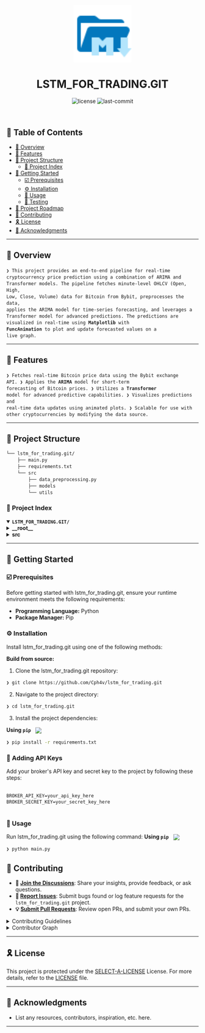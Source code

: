 <p align="center">
    <img src="https://raw.githubusercontent.com/PKief/vscode-material-icon-theme/ec559a9f6bfd399b82bb44393651661b08aaf7ba/icons/folder-markdown-open.svg" align="center" width="30%">
</p>
<p align="center"><h1 align="center">LSTM_FOR_TRADING.GIT</h1></p>

<p align="center">
	<img src="https://img.shields.io/github/license/Cph4v/lstm_for_trading.git?style=default&logo=opensourceinitiative&logoColor=white&color=0080ff" alt="license">
	<img src="https://img.shields.io/github/last-commit/Cph4v/lstm_for_trading.git?style=default&logo=git&logoColor=white&color=0080ff" alt="last-commit">
</p>
<p align="center"><!-- default option, no dependency badges. -->
</p>
<p align="center">
	<!-- default option, no dependency badges. -->
</p>
<br>

## 🔗 Table of Contents

- [📍 Overview](#-overview)
- [👾 Features](#-features)
- [📁 Project Structure](#-project-structure)
  - [📂 Project Index](#-project-index)
- [🚀 Getting Started](#-getting-started)
  - [☑️ Prerequisites](#-prerequisites)
  - [⚙️ Installation](#-installation)
  - [🤖 Usage](#🤖-usage)
  - [🧪 Testing](#🧪-testing)
- [📌 Project Roadmap](#-project-roadmap)
- [🔰 Contributing](#-contributing)
- [🎗 License](#-license)
- [🙌 Acknowledgments](#-acknowledgments)

---

## 📍 Overview

<code>❯ This project provides an end-to-end pipeline for real-time cryptocurrency price prediction using a combination of ARIMA and Transformer models. The pipeline fetches minute-level OHLCV (Open, High, Low, Close, Volume) data for Bitcoin from Bybit, preprocesses the data, applies the ARIMA model for time-series forecasting, and leverages a Transformer model for advanced predictions. The predictions are visualized in real-time using **Matplotlib** with **FuncAnimation** to plot and update forecasted values on a live graph.
</code>

---

## 👾 Features

<code>❯ Fetches real-time Bitcoin price data using the Bybit exchange API.
      ❯ Applies the **ARIMA** model for short-term forecasting of Bitcoin prices.
      ❯ Utilizes a **Transformer** model for advanced predictive capabilities.
      ❯ Visualizes predictions and real-time data updates using animated plots.
      ❯ Scalable for use with other cryptocurrencies by modifying the data source.</code>

---

## 📁 Project Structure

```sh
└── lstm_for_trading.git/
    ├── main.py
    ├── requirements.txt
    └── src
        ├── data_preprocessing.py
        ├── models
        └── utils
```


### 📂 Project Index
<details open>
	<summary><b><code>LSTM_FOR_TRADING.GIT/</code></b></summary>
	<details> <!-- __root__ Submodule -->
		<summary><b>__root__</b></summary>
		<blockquote>
			<table>
			<tr>
				<td><b><a href='https://github.com/Cph4v/lstm_for_trading.git/blob/master/main.py'>main.py</a></b></td>
				<td><code>❯ REPLACE-ME</code></td>
			</tr>
			<tr>
				<td><b><a href='https://github.com/Cph4v/lstm_for_trading.git/blob/master/requirements.txt'>requirements.txt</a></b></td>
				<td><code>❯ REPLACE-ME</code></td>
			</tr>
			</table>
		</blockquote>
	</details>
	<details> <!-- src Submodule -->
		<summary><b>src</b></summary>
		<blockquote>
			<table>
			<tr>
				<td><b><a href='https://github.com/Cph4v/lstm_for_trading.git/blob/master/src/data_preprocessing.py'>data_preprocessing.py</a></b></td>
				<td><code>❯ REPLACE-ME</code></td>
			</tr>
			</table>
			<details>
				<summary><b>models</b></summary>
				<blockquote>
					<table>
					<tr>
						<td><b><a href='https://github.com/Cph4v/lstm_for_trading.git/blob/master/src/models/layers.py'>layers.py</a></b></td>
						<td><code>❯ REPLACE-ME</code></td>
					</tr>
					<tr>
						<td><b><a href='https://github.com/Cph4v/lstm_for_trading.git/blob/master/src/models/transformer.py'>transformer.py</a></b></td>
						<td><code>❯ REPLACE-ME</code></td>
					</tr>
					<tr>
						<td><b><a href='https://github.com/Cph4v/lstm_for_trading.git/blob/master/src/models/128seq_1min_ohlcv.keras'>128seq_1min_ohlcv.keras</a></b></td>
						<td><code>❯ REPLACE-ME</code></td>
					</tr>
					</table>
				</blockquote>
			</details>
			<details>
				<summary><b>utils</b></summary>
				<blockquote>
					<table>
					<tr>
						<td><b><a href='https://github.com/Cph4v/lstm_for_trading.git/blob/master/src/utils/postprocessing.py'>postprocessing.py</a></b></td>
						<td><code>❯ REPLACE-ME</code></td>
					</tr>
					</table>
				</blockquote>
			</details>
		</blockquote>
	</details>
</details>

---
## 🚀 Getting Started

### ☑️ Prerequisites

Before getting started with lstm_for_trading.git, ensure your runtime environment meets the following requirements:

- **Programming Language:** Python
- **Package Manager:** Pip


### ⚙️ Installation

Install lstm_for_trading.git using one of the following methods:

**Build from source:**

1. Clone the lstm_for_trading.git repository:
```sh
❯ git clone https://github.com/Cph4v/lstm_for_trading.git
```

2. Navigate to the project directory:
```sh
❯ cd lstm_for_trading.git
```

3. Install the project dependencies:


**Using `pip`** &nbsp; [<img align="center" src="https://img.shields.io/badge/Pip-3776AB.svg?style={badge_style}&logo=pypi&logoColor=white" />](https://pypi.org/project/pip/)

```sh
❯ pip install -r requirements.txt
```
<h3>🔑 Adding API Keys</h3>
<p>Add your broker's API key and secret key to the project by following these steps:</p>
</p>

<pre>
<code>
BROKER_API_KEY=your_api_key_here
BROKER_SECRET_KEY=your_secret_key_here
</code>
</pre>






### 🤖 Usage
Run lstm_for_trading.git using the following command:
**Using `pip`** &nbsp; [<img align="center" src="https://img.shields.io/badge/Pip-3776AB.svg?style={badge_style}&logo=pypi&logoColor=white" />](https://pypi.org/project/pip/)

```sh
❯ python main.py
```


## 🔰 Contributing

- **💬 [Join the Discussions](https://github.com/Cph4v/lstm_for_trading.git/discussions)**: Share your insights, provide feedback, or ask questions.
- **🐛 [Report Issues](https://github.com/Cph4v/lstm_for_trading.git/issues)**: Submit bugs found or log feature requests for the `lstm_for_trading.git` project.
- **💡 [Submit Pull Requests](https://github.com/Cph4v/lstm_for_trading.git/blob/main/CONTRIBUTING.md)**: Review open PRs, and submit your own PRs.

<details closed>
<summary>Contributing Guidelines</summary>

1. **Fork the Repository**: Start by forking the project repository to your github account.
2. **Clone Locally**: Clone the forked repository to your local machine using a git client.
   ```sh
   git clone https://github.com/Cph4v/lstm_for_trading.git
   ```
3. **Create a New Branch**: Always work on a new branch, giving it a descriptive name.
   ```sh
   git checkout -b new-feature-x
   ```
4. **Make Your Changes**: Develop and test your changes locally.
5. **Commit Your Changes**: Commit with a clear message describing your updates.
   ```sh
   git commit -m 'Implemented new feature x.'
   ```
6. **Push to github**: Push the changes to your forked repository.
   ```sh
   git push origin new-feature-x
   ```
7. **Submit a Pull Request**: Create a PR against the original project repository. Clearly describe the changes and their motivations.
8. **Review**: Once your PR is reviewed and approved, it will be merged into the main branch. Congratulations on your contribution!
</details>

<details closed>
<summary>Contributor Graph</summary>
<br>
<p align="left">
   <a href="https://github.com{/Cph4v/lstm_for_trading.git/}graphs/contributors">
      <img src="https://contrib.rocks/image?repo=Cph4v/lstm_for_trading.git">
   </a>
</p>
</details>

---

## 🎗 License

This project is protected under the [SELECT-A-LICENSE](https://choosealicense.com/licenses) License. For more details, refer to the [LICENSE](https://choosealicense.com/licenses/) file.

---

## 🙌 Acknowledgments

- List any resources, contributors, inspiration, etc. here.

---
